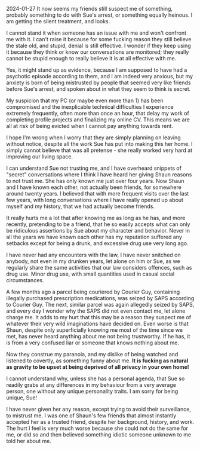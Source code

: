 2024-01-27 It now seems my friends still suspect me of something, probably something to do with Sue's arrest, or something equally heinous. I am getting the silent treatment, and looks.

I cannot stand it when someone has an issue with me and won't confront me with it. I can't raise it because for some fucking reason they still believe the stale old, and stupid, denial is still effective. I wonder if they keep using it because they think or know our conversations are monitored; they really cannot be stupid enough to really believe it is at all effective with me. 

Yes, it might stand up as evidence, because I am supposed to have had a psychotic episode according to them, and I am indeed very anxious, but my anxiety is born of being mistrusted by people that seemed very like friends before Sue's arrest, and spoken about in what they seem to think is secret. 

My suspicion that my PC (or maybe even more than 1) has been compromised and the inexplicable technical difficulties I experience extremely frequently, often more than once an hour, that delay my work of completing profile projects and finalizing my online CV. This means we are all at risk of being evicted when I cannot pay anything towards rent. 

I hope I'm wrong when I worry that they are simply planning on leaving without notice, despite all the work Sue has put into making this her home. I simply cannot believe that was all pretense - she really worked very hard at improving our living space.

I can understand Sue not trusting me, and I have overheard snippets of "secret" conversations where I think I have heard her giving Shaun reasons to not trust me. She has only known me just over four years. Now Shaun and I have known each other, not actually been friends, for somewhere around twenty years. I believed that with more frequent visits over the last few years, with long conversations where I have really opened up about myself and my history, that we had actually become friends.

It really hurts me a lot that after knowing me as long as he has, and more recently, pretending to be a friend, that he so easily accepts what can only be ridiculous assertions by Sue about my character and behavior. Never in all the years we have known each other has my reputation suffered any setbacks except for being a drunk, and excessive drug use very long ago. 

I have never had any encounters with the law, I have never snitched on anybody, not even in my drunken years, let alone on him or Sue, as we regularly share the same activities that our law considers offences, such as drug use. Minor drug use, with small quantities used in casual social circumstances.

A few months ago a parcel being couriered by Courier Guy, containing illegally purchased prescription medications, was seized by SAPS according to Courier Guy. The next, similar parcel was again allegedly seized by SAPS, and every day I wonder why the SAPS did not even contact me, let alone charge me. It adds to my hurt that this may be a reason they suspect me of whatever their very wild imaginations have decided on. Even worse is that Shaun, despite only superficially knowing me most of the time since we met, has never heard anything about me not being trustworthy. If he has, it is from a very confused liar or someone that knows nothing about me.

Now they construe my paranoia, and my dislike of being watched and listened to covertly, as something funny about me. **It is fucking as natural as gravity to be upset at being deprived of all privacy in your own home!** 

I cannot understand why, unless she has a personal agenda, that Sue so readily grabs at any differences in my behaviour from a very average person, one without any unique personality traits. I am sorry for being unique, Sue! 

I have never given her any reason, except trying to avoid their surveillance, to mistrust me. I was one of Shaun's few friends that almost instantly accepted her as a trusted friend, despite her background, history, and work. The hurt I feel is very much worse because she could not do the same for me, or did so and then believed something idiotic someone unknown to me told her about me.